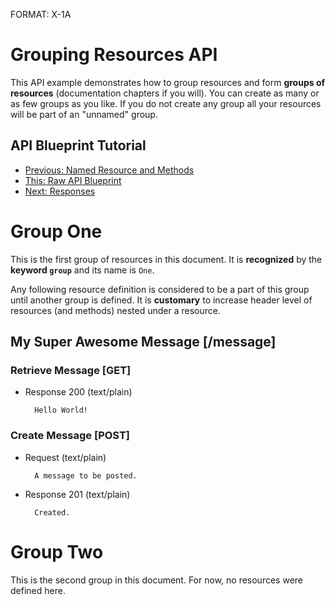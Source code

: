 FORMAT: X-1A

# Grouping Resources API
This API example demonstrates how to group resources and form **groups of resources** (documentation chapters if you will). You can create as many or as few groups as you like. If you do not create any group all your resources will be part of an "unnamed" group.

## API Blueprint Tutorial
+ [Previous: Named Resource and Methods](https://github.com/apiaryio/api-blueprint/blob/master/examples/3.%20Named%20Resource%20and%20Methods.md)
+ [This: Raw API Blueprint](https://raw.github.com/apiaryio/api-blueprint/master/examples/4.%20Grouping%20Resources.md)
+ [Next: Responses](https://github.com/apiaryio/api-blueprint/blob/master/examples/5.%20Responses.md)

# Group One
This is the first group of resources in this document. It is **recognized** by the **keyword `group`** and its name is `One`. 

Any following resource definition is considered to be a part of this group until another group is defined. It is **customary** to increase header level of resources (and methods) nested under a resource.

## My Super Awesome Message [/message]

### Retrieve Message [GET]

+ Response 200 (text/plain)

        Hello World!
        
### Create Message [POST]

+ Request (text/plain)

        A message to be posted.
        
+ Response 201 (text/plain)

        Created.

# Group Two
This is the second group in this document. For now, no resources were defined here.

